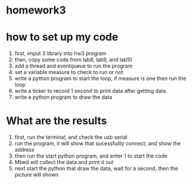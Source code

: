 # homework3
# how to set up my code
1. first, imput 3 library into hw3 program
2. then, copy some code from lab8, lab9, and lab10
3. add a thread and eventqueue to run the program
4. set a variable measure to check to run or not
5. write a python program to start the loop, if measure is one then run the loop
6. write a ticker to record 1 second to print data after getting data
7. write a python program to draw the data

# What are the results
1. first, run the terminal, and check the usb serial
2. run the program, it will show that sucessfullly connect, and show the address
3. then run the start python program, and enter 1 to start the code
4. Mbed will collect the data and print it out
5. next start the python that draw the data, wait for a second, then the picture will shown
